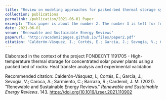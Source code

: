 ```yaml
---
title: "Review on modeling approaches for packed-bed thermal storage systems"
collection: publications
permalink: /publication/2021-06-01_Paper
excerpt: 'This paper is about the number 2. The number 3 is left for future work.'
date: 2021-06-01
venue: 'Renewable and Sustainable Energy Reviews'
paperurl: 'http://academicpages.github.io/files/paper2.pdf'
citation: 'Calderón-Vásquez, I.; Cortés, E.; García, J.; Sevogia, V.; Caroca, A.; Sarmiento, C.; Barraza, R.; Cardemil, J. M. (2021). &quot;Renewable and Sustainable Energy Reviews.&quot; <i>Renewable and Sustainable Energy Reviews</i>. 143. https://doi.org/10.1016/j.rser.2021.110902'
---
```


Elaborated in the context of the project FONDECYT 1191705 - High-temperature thermal storage for concentrated solar power plants using a packed bed of rocks: Heat transfer analysis and experimental validation

Recommended citation: Calderón-Vásquez, I.; Cortés, E.; García, J.; Sevogia, V.; Caroca, A.; Sarmiento, C.; Barraza, R.; Cardemil, J. M. (2021). &quot;Renewable and Sustainable Energy Reviews.&quot; <i>Renewable and Sustainable Energy Reviews</i>. 143. https://doi.org/10.1016/j.rser.2021.110902
